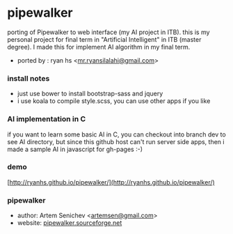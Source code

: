 # pipewalker

porting of Pipewalker to web interface (my AI project in ITB).
this is my personal project for final term in "Artificial Intelligent" in ITB (master degree).
I made this for implement AI algorithm in my final term.

- ported by : ryan hs &lt;mr.ryansilalahi@gmail.com&gt;

### install notes
- just use bower to install bootstrap-sass and jquery
- i use koala to compile style.scss, you can use other apps if you like


### AI implementation in C
if you want to learn some basic AI in C, you can checkout into branch dev to see AI directory,
but since this github host can't run server side apps, then i made a sample AI in javascript for gh-pages :-)

### demo
[http://ryanhs.github.io/pipewalker/](http://ryanhs.github.io/pipewalker/)
 

### pipewalker
- author: Artem Senichev &lt;artemsen@gmail.com&gt;
- website: [pipewalker.sourceforge.net](http://pipewalker.sourceforge.net)
